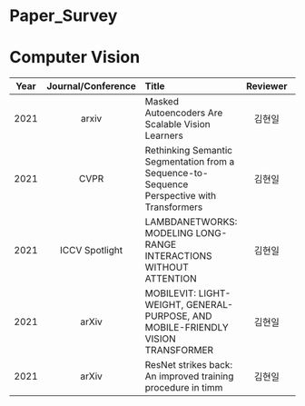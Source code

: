 # Paper_Survey

# Computer Vision
|Year|Journal/Conference|Title|Reviewer|Links|
|:-:|:-:|:-|:-:|:-:|
|2021|arxiv|Masked Autoencoders Are Scalable Vision Learners|김현일|[Paper](https://openreview.net/pdf?id=xTJEN-ggl1b), [Summary](https://github.com/gusdlf93/Paper_Survey/issues/5)|
|2021|CVPR|Rethinking Semantic Segmentation from a Sequence-to-Sequence Perspective with Transformers |김현일|[Paper](https://openreview.net/pdf?id=xTJEN-ggl1b), [Summary](https://github.com/gusdlf93/Paper_Survey/issues/4)|
|2021|ICCV Spotlight|LAMBDANETWORKS: MODELING LONG-RANGE INTERACTIONS WITHOUT ATTENTION|김현일|[Paper](https://openreview.net/pdf?id=xTJEN-ggl1b), [Summary](https://github.com/gusdlf93/Paper_Survey/issues/3)|
|2021|arXiv|MOBILEVIT: LIGHT-WEIGHT, GENERAL-PURPOSE, AND MOBILE-FRIENDLY VISION TRANSFORMER|김현일|[Paper](https://arxiv.org/abs/2110.02178), [Summary](https://github.com/gusdlf93/Paper_Survey/issues/2)|
|2021|arXiv|ResNet strikes back: An improved training procedure in timm|김현일|[Paper](https://arxiv.org/abs/2110.00476), [Summary](https://github.com/gusdlf93/Paper_Survey/issues/1)|
